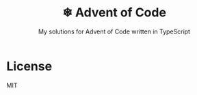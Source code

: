 <div align="center">
    <h1>❄ Advent of Code</h1>
    My solutions for Advent of Code written in TypeScript
    <br>
    <br>
</div>

# License
MIT
